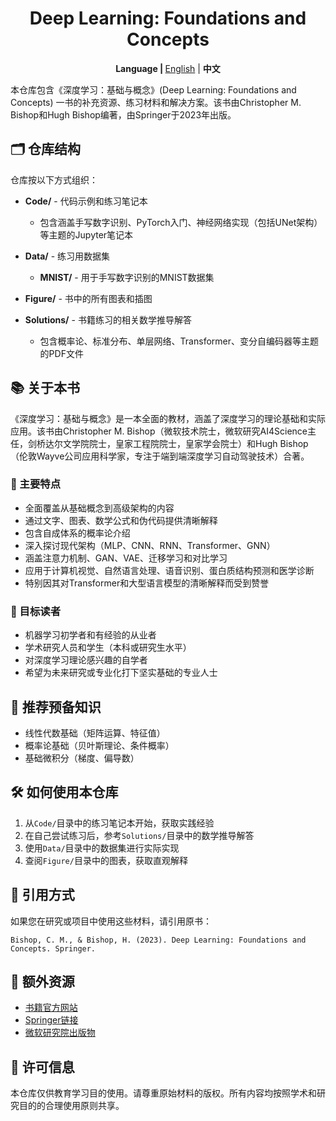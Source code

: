 <h1 align="center">
Deep Learning: Foundations and Concepts
</h1>



<p align="center">
  <b>Language | </b>
  <a href="README_EN.md">English</a> |
  <b>中文</b>
</p>

本仓库包含《深度学习：基础与概念》(Deep Learning: Foundations and Concepts) 一书的补充资源、练习材料和解决方案。该书由Christopher M. Bishop和Hugh Bishop编著，由Springer于2023年出版。

## 🗂️ 仓库结构

仓库按以下方式组织：

- **Code/** - 代码示例和练习笔记本
  - 包含涵盖手写数字识别、PyTorch入门、神经网络实现（包括UNet架构）等主题的Jupyter笔记本

- **Data/** - 练习用数据集
  - **MNIST/** - 用于手写数字识别的MNIST数据集

- **Figure/** - 书中的所有图表和插图

- **Solutions/** - 书籍练习的相关数学推导解答
  - 包含概率论、标准分布、单层网络、Transformer、变分自编码器等主题的PDF文件

## 📚 关于本书

《深度学习：基础与概念》是一本全面的教材，涵盖了深度学习的理论基础和实际应用。该书由Christopher M. Bishop（微软技术院士，微软研究AI4Science主任，剑桥达尔文学院院士，皇家工程院院士，皇家学会院士）和Hugh Bishop（伦敦Wayve公司应用科学家，专注于端到端深度学习自动驾驶技术）合著。

### 🌟 主要特点

- 全面覆盖从基础概念到高级架构的内容
- 通过文字、图表、数学公式和伪代码提供清晰解释
- 包含自成体系的概率论介绍
- 深入探讨现代架构（MLP、CNN、RNN、Transformer、GNN）
- 涵盖注意力机制、GAN、VAE、迁移学习和对比学习
- 应用于计算机视觉、自然语言处理、语音识别、蛋白质结构预测和医学诊断
- 特别因其对Transformer和大型语言模型的清晰解释而受到赞誉

### 🎯 目标读者

- 机器学习初学者和有经验的从业者
- 学术研究人员和学生（本科或研究生水平）
- 对深度学习理论感兴趣的自学者
- 希望为未来研究或专业化打下坚实基础的专业人士

## 📖 推荐预备知识

- 线性代数基础（矩阵运算、特征值）
- 概率论基础（贝叶斯理论、条件概率）
- 基础微积分（梯度、偏导数）

## 🛠️ 如何使用本仓库

1. 从`Code/`目录中的练习笔记本开始，获取实践经验
2. 在自己尝试练习后，参考`Solutions/`目录中的数学推导解答
3. 使用`Data/`目录中的数据集进行实际实现
4. 查阅`Figure/`目录中的图表，获取直观解释

## 📑 引用方式

如果您在研究或项目中使用这些材料，请引用原书：

```
Bishop, C. M., & Bishop, H. (2023). Deep Learning: Foundations and Concepts. Springer.
```

## 🔗 额外资源

- [书籍官方网站](https://www.bishopbook.com/)
- [Springer链接](https://link.springer.com/book/10.1007/978-3-031-45468-4)
- [微软研究院出版物](https://www.microsoft.com/en-us/research/publication/deep-learning-foundations-and-concepts/)

## 📜 许可信息

本仓库仅供教育学习目的使用。请尊重原始材料的版权。所有内容均按照学术和研究目的的合理使用原则共享。 
